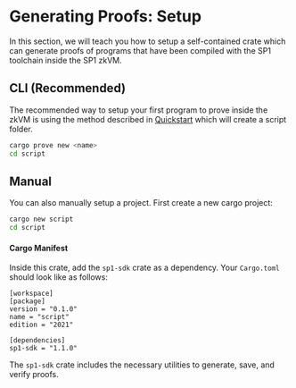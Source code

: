 # Generating Proofs: Setup

In this section, we will teach you how to setup a self-contained crate which can generate proofs of programs that have been compiled with the SP1 toolchain inside the SP1 zkVM.

## CLI (Recommended)

The recommended way to setup your first program to prove inside the zkVM is using the method described in [Quickstart](../getting-started/quickstart.md) which will create a script folder.

```bash
cargo prove new <name>
cd script
```

## Manual

You can also manually setup a project. First create a new cargo project:

```bash
cargo new script
cd script
```

#### Cargo Manifest

Inside this crate, add the `sp1-sdk` crate as a dependency. Your `Cargo.toml` should look like as follows:

```rust,noplayground
[workspace]
[package]
version = "0.1.0"
name = "script"
edition = "2021"

[dependencies]
sp1-sdk = "1.1.0"
```

The `sp1-sdk` crate includes the necessary utilities to generate, save, and verify proofs.
